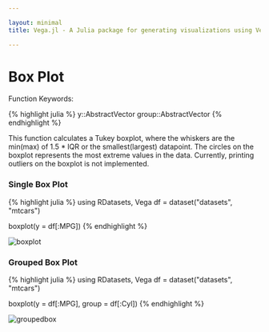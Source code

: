 ```yaml
---

layout: minimal
title: Vega.jl - A Julia package for generating visualizations using Vega

---
```


# Box Plot

Function Keywords:

{% highlight julia %}
y::AbstractVector
group::AbstractVector
{% endhighlight %}

This function calculates a Tukey boxplot, where the whiskers are the min(max) of 1.5 * IQR or the smallest(largest) datapoint. The circles on the boxplot represents the most extreme values in the data. Currently, printing outliers on the boxplot is not implemented.

### Single Box Plot
{% highlight julia %}
using RDatasets, Vega
df = dataset("datasets", "mtcars")

boxplot(y = df[:MPG])
{% endhighlight %}

<img src ="http://johnmyleswhite.github.io/Vega.jl/images/boxplot.png" alt = "boxplot" >

### Grouped Box Plot
{% highlight julia %}
using RDatasets, Vega
df = dataset("datasets", "mtcars")

boxplot(y = df[:MPG], group = df[:Cyl])
{% endhighlight %}

<img src ="http://johnmyleswhite.github.io/Vega.jl/images/groupedbox.png" alt = "groupedbox" >